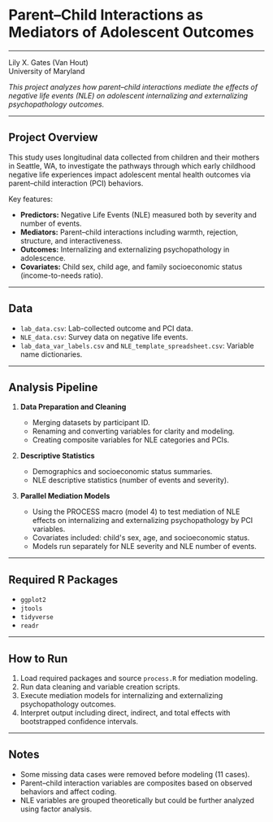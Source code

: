 # Parent–Child Interactions as Mediators of Adolescent Outcomes
---
Lily X. Gates (Van Hout)  
University of Maryland  

*This project analyzes how parent–child interactions mediate the effects of negative life events (NLE) on adolescent internalizing and externalizing psychopathology outcomes.*

---

## Project Overview

This study uses longitudinal data collected from children and their mothers in Seattle, WA, to investigate the pathways through which early childhood negative life experiences impact adolescent mental health outcomes via parent–child interaction (PCI) behaviors.

Key features:
- **Predictors:** Negative Life Events (NLE) measured both by severity and number of events.
- **Mediators:** Parent–child interactions including warmth, rejection, structure, and interactiveness.
- **Outcomes:** Internalizing and externalizing psychopathology in adolescence.
- **Covariates:** Child sex, child age, and family socioeconomic status (income-to-needs ratio).

---

## Data

- `lab_data.csv`: Lab-collected outcome and PCI data.
- `NLE_data.csv`: Survey data on negative life events.
- `lab_data_var_labels.csv` and `NLE_template_spreadsheet.csv`: Variable name dictionaries.

---

## Analysis Pipeline

1. **Data Preparation and Cleaning**
    - Merging datasets by participant ID.
    - Renaming and converting variables for clarity and modeling.
    - Creating composite variables for NLE categories and PCIs.

2. **Descriptive Statistics**
    - Demographics and socioeconomic status summaries.
    - NLE descriptive statistics (number of events and severity).

3. **Parallel Mediation Models**
    - Using the PROCESS macro (model 4) to test mediation of NLE effects on internalizing and externalizing psychopathology by PCI variables.
    - Covariates included: child's sex, age, and socioeconomic status.
    - Models run separately for NLE severity and NLE number of events.

---

## Required R Packages

- `ggplot2`
- `jtools`
- `tidyverse`
- `readr`

---

## How to Run

1. Load required packages and source `process.R` for mediation modeling.
2. Run data cleaning and variable creation scripts.
3. Execute mediation models for internalizing and externalizing psychopathology outcomes.
4. Interpret output including direct, indirect, and total effects with bootstrapped confidence intervals.

---

## Notes

- Some missing data cases were removed before modeling (11 cases).
- Parent–child interaction variables are composites based on observed behaviors and affect coding.
- NLE variables are grouped theoretically but could be further analyzed using factor analysis.